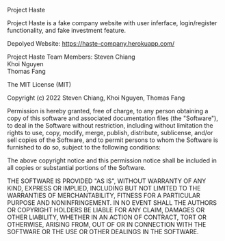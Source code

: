 Project Haste

Project Haste is a fake company website with user inferface, login/register functionality, and fake investment feature. 

Depolyed Website: https://haste-company.herokuapp.com/

Project Haste Team Members:
Steven Chiang  
Khoi Nguyen  
Thomas Fang

The MIT License (MIT)

Copyright (c) 2022 Steven Chiang, Khoi Nguyen, Thomas Fang

Permission is hereby granted, free of charge, to any person obtaining a copy
of this software and associated documentation files (the "Software"), to deal
in the Software without restriction, including without limitation the rights
to use, copy, modify, merge, publish, distribute, sublicense, and/or sell
copies of the Software, and to permit persons to whom the Software is
furnished to do so, subject to the following conditions:

The above copyright notice and this permission notice shall be included in
all copies or substantial portions of the Software.

THE SOFTWARE IS PROVIDED "AS IS", WITHOUT WARRANTY OF ANY KIND, EXPRESS OR
IMPLIED, INCLUDING BUT NOT LIMITED TO THE WARRANTIES OF MERCHANTABILITY,
FITNESS FOR A PARTICULAR PURPOSE AND NONINFRINGEMENT. IN NO EVENT SHALL THE
AUTHORS OR COPYRIGHT HOLDERS BE LIABLE FOR ANY CLAIM, DAMAGES OR OTHER
LIABILITY, WHETHER IN AN ACTION OF CONTRACT, TORT OR OTHERWISE, ARISING FROM,
OUT OF OR IN CONNECTION WITH THE SOFTWARE OR THE USE OR OTHER DEALINGS IN
THE SOFTWARE.